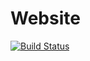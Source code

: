 # Website

[![Build Status](https://chadimasri.com:35719/buildStatus/icon?job=website-build-deploy)](https://chadimasri.com:35719/job/website-build-deploy/)
